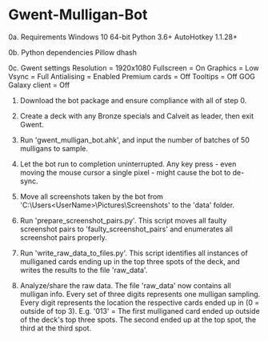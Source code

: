 # Gwent-Mulligan-Bot

0a. Requirements
Windows 10 64-bit
Python 3.6+
AutoHotkey 1.1.28+

0b. Python dependencies
Pillow
dhash

0c. Gwent settings
Resolution = 1920x1080
Fullscreen = On
Graphics = Low
Vsync = Full
Antialising = Enabled
Premium cards = Off
Tooltips = Off
GOG Galaxy client = Off

1. Download the bot package and ensure compliance with all of step 0.

2. Create a deck with any Bronze specials and Calveit as leader, then exit Gwent.

3. Run 'gwent_mulligan_bot.ahk', and input the number of batches of 50 mulligans to sample.

4. Let the bot run to completion uninterrupted. Any key press - even moving the mouse cursor a single pixel - might cause the bot to de-sync.

5. Move all screenshots taken by the bot from 'C:\Users\<UserName>\Pictures\Screenshots' to the 'data' folder.

6. Run 'prepare_screenshot_pairs.py'. This script moves all faulty screenshot pairs to 'faulty_screenshot_pairs' and enumerates all screenshot pairs properly.

7. Run 'write_raw_data_to_files.py'. This script identifies all instances of mulliganed cards ending up in the top three spots of the deck, and writes the results to the file 'raw_data'.

8. Analyze/share the raw data. The file 'raw_data' now contains all mulligan info. Every set of three digits represents one mulligan sampling. Every digit represents the location the respective cards ended up in (0 = outside of top 3).
E.g. '013' = The first mulliganed card ended up outside of the deck's top three spots. The second ended up at the top spot, the third at the third spot.
